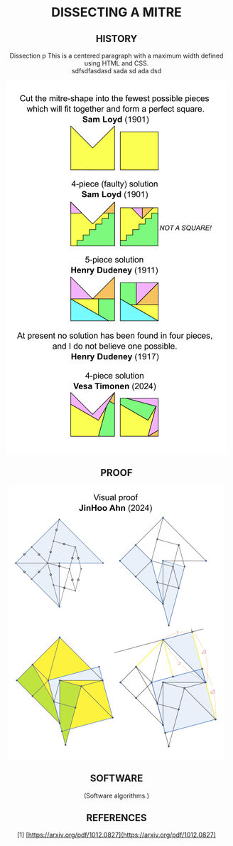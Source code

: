 
<div style="text-align: center; max-width: 500px; margin: auto;">


# DISSECTING A MITRE


## HISTORY
Dissection p
This is a centered paragraph with a maximum width defined using HTML and CSS.<br>
sdfsdfasdasd sada sd ada dsd

<p align="center">
    <img src="images/mitre_presentation.png" align="top" />
</p>


## PROOF

<p align="center">
    <img src="images/visual_proof.png" align="top" />
</p>


## SOFTWARE
(Software algorithms.)


## REFERENCES
[1] [https://arxiv.org/pdf/1012.0827](https://arxiv.org/pdf/1012.0827)


</div>

